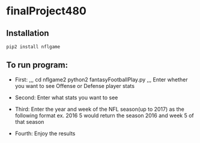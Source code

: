 # finalProject480

## Installation
```
pip2 install nflgame
```

## To run program:

- First:
  ,,,
  cd nflgame2
  python2 fantasyFootballPlay.py
  ,,,
  Enter whether you want to see Offense or Defense player stats
 
- Second:
  Enter what stats you want to see
 
- Third:
  Enter the year and week of the NFL season(up to 2017) as the following format
  ex. 2016 5
  would return the season 2016 and week 5 of that season
  
- Fourth:
  Enjoy the results
